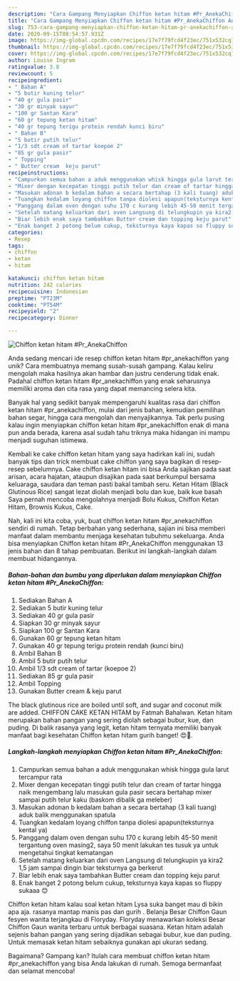 ```yaml
---
description: "Cara Gampang Menyiapkan Chiffon ketan hitam #Pr_AnekaChiffon Anti Gagal"
title: "Cara Gampang Menyiapkan Chiffon ketan hitam #Pr_AnekaChiffon Anti Gagal"
slug: 753-cara-gampang-menyiapkan-chiffon-ketan-hitam-pr-anekachiffon-anti-gagal
date: 2020-09-15T08:54:57.931Z
image: https://img-global.cpcdn.com/recipes/17e7f79fcd4f23ec/751x532cq70/chiffon-ketan-hitam-pr_anekachiffon-foto-resep-utama.jpg
thumbnail: https://img-global.cpcdn.com/recipes/17e7f79fcd4f23ec/751x532cq70/chiffon-ketan-hitam-pr_anekachiffon-foto-resep-utama.jpg
cover: https://img-global.cpcdn.com/recipes/17e7f79fcd4f23ec/751x532cq70/chiffon-ketan-hitam-pr_anekachiffon-foto-resep-utama.jpg
author: Louise Ingram
ratingvalue: 3.8
reviewcount: 5
recipeingredient:
- " Bahan A"
- "5 butir kuning telur"
- "40 gr gula pasir"
- "30 gr minyak sayur"
- "100 gr Santan Kara"
- "60 gr tepung ketan hitam"
- "40 gr tepung terigu protein rendah kunci biru"
- " Bahan B"
- "5 butir putih telur"
- "1/3 sdt cream of tartar koepoe 2"
- "85 gr gula pasir"
- " Topping"
- " Butter cream  keju parut"
recipeinstructions:
- "Campurkan semua bahan a aduk menggunakan whisk hingga gula larut tercampur rata"
- "Mixer dengan kecepatan tinggi putih telur dan cream of tartar hingga naik mengembang lalu masukan gula pasir secara bertahap mixer sampai putih telur kaku (baskom dibalik ga meleber)"
- "Masukan adonan b kedalam bahan a secara bertahap (3 kali tuang) aduk balik menggunakan spatula"
- "Tuangkan kedalam loyang chiffon tanpa diolesi apapun(teksturnya kental ya)"
- "Panggang dalam oven dengan suhu 170 c kurang lebih 45-50 menit tergantung oven masing2, saya 50 menit lakukan tes tusuk ya untuk mengetahui tingkat kematangan"
- "Setelah matang keluarkan dari oven Langsung di telungkupin ya kira2 1,5 jam sampai dingin biar teksturnya ga berkerut"
- "Biar lebih enak saya tambahkan Butter cream dan topping keju parut"
- "Enak banget 2 potong belum cukup, teksturnya kaya kapas so fluppy sukaaa 😊"
categories:
- Resep
tags:
- chiffon
- ketan
- hitam

katakunci: chiffon ketan hitam 
nutrition: 242 calories
recipecuisine: Indonesian
preptime: "PT23M"
cooktime: "PT54M"
recipeyield: "2"
recipecategory: Dinner

---
```



![Chiffon ketan hitam #Pr_AnekaChiffon](https://img-global.cpcdn.com/recipes/17e7f79fcd4f23ec/751x532cq70/chiffon-ketan-hitam-pr_anekachiffon-foto-resep-utama.jpg)

Anda sedang mencari ide resep chiffon ketan hitam #pr_anekachiffon yang unik? Cara membuatnya memang susah-susah gampang. Kalau keliru mengolah maka hasilnya akan hambar dan justru cenderung tidak enak. Padahal chiffon ketan hitam #pr_anekachiffon yang enak seharusnya memiliki aroma dan cita rasa yang dapat memancing selera kita.

Banyak hal yang sedikit banyak mempengaruhi kualitas rasa dari chiffon ketan hitam #pr_anekachiffon, mulai dari jenis bahan, kemudian pemilihan bahan segar, hingga cara mengolah dan menyajikannya. Tak perlu pusing kalau ingin menyiapkan chiffon ketan hitam #pr_anekachiffon enak di mana pun anda berada, karena asal sudah tahu triknya maka hidangan ini mampu menjadi suguhan istimewa.

Kembali ke cake chiffon ketan hitam yang saya hadirkan kali ini, sudah banyak tips dan trick membuat cake chiffon yang saya bagikan di resep-resep sebelumnya. Cake chiffon ketan hitam ini bisa Anda sajikan pada saat arisan, acara hajatan, ataupun disajikan pada saat berkumpul bersama keluaraga, saudara dan teman pasti bakal tambah seru. Ketan Hitam (Black Glutinous Rice) sangat lezat diolah menjadi bolu dan kue, baik kue basah Saya pernah mencoba mengolahnya menjadi Bolu Kukus, Chiffon Ketan Hitam, Brownis Kukus, Cake.


Nah, kali ini kita coba, yuk, buat chiffon ketan hitam #pr_anekachiffon sendiri di rumah. Tetap berbahan yang sederhana, sajian ini bisa memberi manfaat dalam membantu menjaga kesehatan tubuhmu sekeluarga. Anda bisa menyiapkan Chiffon ketan hitam #Pr_AnekaChiffon menggunakan 13 jenis bahan dan 8 tahap pembuatan. Berikut ini langkah-langkah dalam membuat hidangannya.

<!--inarticleads1-->

##### Bahan-bahan dan bumbu yang diperlukan dalam menyiapkan Chiffon ketan hitam #Pr_AnekaChiffon:

1. Sediakan  Bahan A
1. Sediakan 5 butir kuning telur
1. Sediakan 40 gr gula pasir
1. Siapkan 30 gr minyak sayur
1. Siapkan 100 gr Santan Kara
1. Gunakan 60 gr tepung ketan hitam
1. Gunakan 40 gr tepung terigu protein rendah (kunci biru)
1. Ambil  Bahan B
1. Ambil 5 butir putih telur
1. Ambil 1/3 sdt cream of tartar (koepoe 2)
1. Sediakan 85 gr gula pasir
1. Ambil  Topping
1. Gunakan  Butter cream &amp; keju parut


The black glutinous rice are boiled until soft, and sugar and coconut milk are added. CHIFFON CAKE KETAN HITAM by Fatmah Bahalwan. Ketan hitam merupakan bahan pangan yang sering diolah sebagai bubur, kue, dan puding. Di balik rasanya yang legit, ketan hitam ternyata memiliki banyak manfaat bagi kesehatan Chiffon ketan hitam gurih banget! 😍🖤. 

<!--inarticleads2-->

##### Langkah-langkah menyiapkan Chiffon ketan hitam #Pr_AnekaChiffon:

1. Campurkan semua bahan a aduk menggunakan whisk hingga gula larut tercampur rata
1. Mixer dengan kecepatan tinggi putih telur dan cream of tartar hingga naik mengembang lalu masukan gula pasir secara bertahap mixer sampai putih telur kaku (baskom dibalik ga meleber)
1. Masukan adonan b kedalam bahan a secara bertahap (3 kali tuang) aduk balik menggunakan spatula
1. Tuangkan kedalam loyang chiffon tanpa diolesi apapun(teksturnya kental ya)
1. Panggang dalam oven dengan suhu 170 c kurang lebih 45-50 menit tergantung oven masing2, saya 50 menit lakukan tes tusuk ya untuk mengetahui tingkat kematangan
1. Setelah matang keluarkan dari oven Langsung di telungkupin ya kira2 1,5 jam sampai dingin biar teksturnya ga berkerut
1. Biar lebih enak saya tambahkan Butter cream dan topping keju parut
1. Enak banget 2 potong belum cukup, teksturnya kaya kapas so fluppy sukaaa 😊


Chiffon ketan hitam kalau soal ketan hitam Lysa suka banget mau di bikin apa aja. rasanya mantap manis pas dan gurih . Belanja Besar Chiffon Gaun fesyen wanita terjangkau di Floryday. Floryday menawarkan koleksi Besar Chiffon Gaun wanita terbaru untuk berbagai suasana. Ketan hitam adalah sejenis bahan pangan yang sering dijadikan sebagai bubur, kue dan puding. Untuk memasak ketan hitam sebaiknya gunakan api ukuran sedang. 

Bagaimana? Gampang kan? Itulah cara membuat chiffon ketan hitam #pr_anekachiffon yang bisa Anda lakukan di rumah. Semoga bermanfaat dan selamat mencoba!
